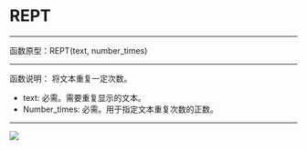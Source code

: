 # REPT
*****
函数原型：REPT(text, number_times)
*****
函数说明：
将文本重复一定次数。

* text: 必需。需要重复显示的文本。
* Number_times: 必需。用于指定文本重复次数的正数。
*****

![](http://docfiles.baibaoyun.com/Fg4IgdRlO0ep5jaIOduOwSj__xyD)